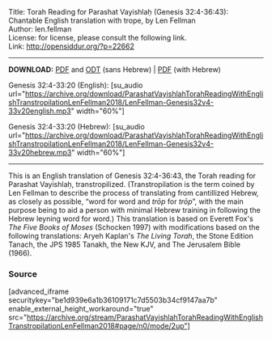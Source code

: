 <html>
<head></head>
<body>
Title: Torah Reading for Parashat Vayishlaḥ (Genesis 32:4-36:43): Chantable English translation with trope, by Len Fellman<br />
Author: len.fellman<br />
License: for license, please consult the following link.<br />
Link: <a href="http://opensiddur.org/?p=22662">http://opensiddur.org/?p=22662</a>
<p />
<hr />

<style type="text/css" media="all">.printfriendly {display: none!important;}</style>

<strong>DOWNLOAD:</strong> <a href="https://archive.org/download/ParashatVayishlahTorahReadingWithEnglishTranstropilationLenFellman2018/ParashatVayishlahTorahReadinggenesisC32v4-c36v43InEnglishTranstropilationlenFellman2018-EnglishOnly.pdf">PDF</a> and <a href="https://archive.org/download/ParashatVayishlahTorahReadingWithEnglishTranstropilationLenFellman2018/ParashatVayishlahTorahReadinggenesisC32v4-c36v43InEnglishTranstropilationlenFellman2018-EnglishOnly.odt">ODT</a> (sans Hebrew) | <a href="https://archive.org/download/ParashatVayishlahTorahReadingWithEnglishTranstropilationLenFellman2018/ParashatVayishlahTorahReadinggenesisC32v4-c36v43InEnglishTranstropilationlenFellman2018.pdf">PDF</a> (with Hebrew) 

Genesis 32:4-33:20 (English): [su_audio url="https://archive.org/download/ParashatVayishlahTorahReadingWithEnglishTranstropilationLenFellman2018/LenFellman-Genesis32v4-33v20english.mp3" width="60%"]

Genesis 32:4-33:20 (Hebrew):  [su_audio url="https://archive.org/download/ParashatVayishlahTorahReadingWithEnglishTranstropilationLenFellman2018/LenFellman-Genesis32v4-33v20hebrew.mp3" width="60%"]

<hr />

This is an English translation of Genesis 32:4-36:43, the Torah reading for Parashat Vayishlaḥ, transtropilized. (Transtropilation is the term coined by Len Fellman to describe the process of translating from cantillized Hebrew, as closely as possible, “word for word and <em>trōp</em> for <em>trōp</em>”, with the main purpose being to aid a person with minimal Hebrew training in following the Hebrew leyning word for word.) This translation is based on Everett Fox's <em>The Five Books of Moses</em> (Schocken 1997) with modifications based on the following translations: Aryeh Kaplan's <em>The Living Torah</em>, the Stone Edition Tanach, the JPS 1985 Tanakh, the New KJV, and The Jerusalem Bible (1966).

<h3>Source</h3>

[advanced_iframe securitykey="be1d939e6a1b36109171c7d5503b34cf9147aa7b" enable_external_height_workaround="true" src="https://archive.org/stream/ParashatVayishlahTorahReadingWithEnglishTranstropilationLenFellman2018#page/n0/mode/2up"]
</body>
</html>